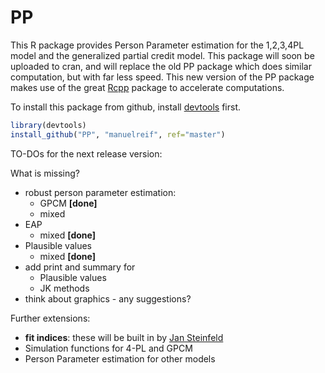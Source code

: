 PP
==

This R package provides Person Parameter estimation for the 1,2,3,4PL model and the generalized partial credit model. This package will soon be uploaded to cran, and will replace the old PP package which does similar computation, but with far less speed. This new version of the PP package makes use of the great [Rcpp](https://github.com/RcppCore/Rcpp) package to accelerate computations.


To install this package from github, install [devtools](https://github.com/hadley/devtools) first.

```R
library(devtools)
install_github("PP", "manuelreif", ref="master")
```


TO-DOs for the next release version:

What is missing?

* robust person parameter estimation:
    * GPCM **[done]**
    * mixed
* EAP
    * mixed **[done]**
* Plausible values
    * mixed **[done]**
* add print and summary for
    * Plausible values
    * JK methods
* think about graphics - any suggestions?



Further extensions:

* **fit indices**: these will be built in by [Jan Steinfeld](https://github.com/jansteinfeld)
* Simulation functions for 4-PL and GPCM
* Person Parameter estimation for other models

